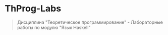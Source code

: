 # ThProg-Labs
> Дисциплина "Теоретическое программирование" - Лабораторные работы по модулю "Язык Haskell"
